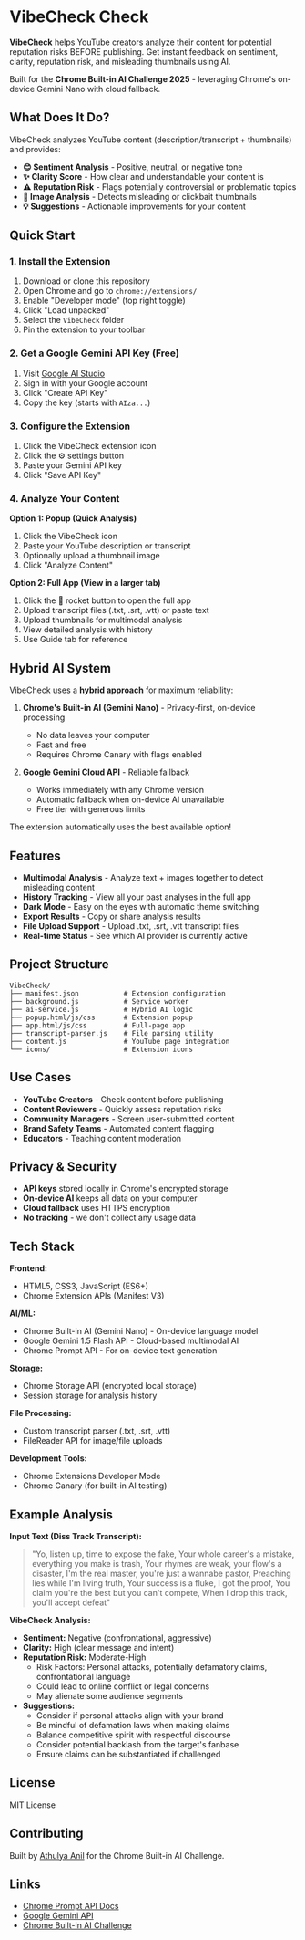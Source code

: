 # VibeCheck Check

**VibeCheck** helps YouTube creators analyze their content for potential reputation risks BEFORE publishing. Get instant feedback on sentiment, clarity, reputation risk, and misleading thumbnails using AI.

Built for the **Chrome Built-in AI Challenge 2025** - leveraging Chrome's on-device Gemini Nano with cloud fallback.

## What Does It Do?

VibeCheck analyzes YouTube content (description/transcript + thumbnails) and provides:

- **😊 Sentiment Analysis** - Positive, neutral, or negative tone
- **✨ Clarity Score** - How clear and understandable your content is
- **⚠️ Reputation Risk** - Flags potentially controversial or problematic topics
- **🎨 Image Analysis** - Detects misleading or clickbait thumbnails
- **💡 Suggestions** - Actionable improvements for your content

## Quick Start

### 1. Install the Extension

1. Download or clone this repository
2. Open Chrome and go to `chrome://extensions/`
3. Enable "Developer mode" (top right toggle)
4. Click "Load unpacked"
5. Select the `VibeCheck` folder
6. Pin the extension to your toolbar

### 2. Get a Google Gemini API Key (Free)

1. Visit [Google AI Studio](https://aistudio.google.com/app/apikey)
2. Sign in with your Google account
3. Click "Create API Key"
4. Copy the key (starts with `AIza...`)

### 3. Configure the Extension

1. Click the VibeCheck extension icon
2. Click the ⚙️ settings button
3. Paste your Gemini API key
4. Click "Save API Key"

### 4. Analyze Your Content

**Option 1: Popup (Quick Analysis)**
1. Click the VibeCheck icon
2. Paste your YouTube description or transcript
3. Optionally upload a thumbnail image
4. Click "Analyze Content"

**Option 2: Full App (View in a larger tab)**
1. Click the 🚀 rocket button to open the full app
2. Upload transcript files (.txt, .srt, .vtt) or paste text
3. Upload thumbnails for multimodal analysis
4. View detailed analysis with history
5. Use Guide tab for reference

## Hybrid AI System

VibeCheck uses a **hybrid approach** for maximum reliability:

1. **Chrome's Built-in AI (Gemini Nano)** - Privacy-first, on-device processing
   - No data leaves your computer
   - Fast and free
   - Requires Chrome Canary with flags enabled

2. **Google Gemini Cloud API** - Reliable fallback
   - Works immediately with any Chrome version
   - Automatic fallback when on-device AI unavailable
   - Free tier with generous limits

The extension automatically uses the best available option!

## Features

- **Multimodal Analysis** - Analyze text + images together to detect misleading content
- **History Tracking** - View all your past analyses in the full app
- **Dark Mode** - Easy on the eyes with automatic theme switching
- **Export Results** - Copy or share analysis results
- **File Upload Support** - Upload .txt, .srt, .vtt transcript files
- **Real-time Status** - See which AI provider is currently active

## Project Structure

```
VibeCheck/
├── manifest.json           # Extension configuration
├── background.js           # Service worker
├── ai-service.js           # Hybrid AI logic
├── popup.html/js/css       # Extension popup
├── app.html/js/css         # Full-page app
├── transcript-parser.js    # File parsing utility
├── content.js              # YouTube page integration
└── icons/                  # Extension icons
```

## Use Cases

- **YouTube Creators** - Check content before publishing
- **Content Reviewers** - Quickly assess reputation risks
- **Community Managers** - Screen user-submitted content
- **Brand Safety Teams** - Automated content flagging
- **Educators** - Teaching content moderation

## Privacy & Security

- **API keys** stored locally in Chrome's encrypted storage
- **On-device AI** keeps all data on your computer
- **Cloud fallback** uses HTTPS encryption
- **No tracking** - we don't collect any usage data

## Tech Stack

**Frontend:**
- HTML5, CSS3, JavaScript (ES6+)
- Chrome Extension APIs (Manifest V3)

**AI/ML:**
- Chrome Built-in AI (Gemini Nano) - On-device language model
- Google Gemini 1.5 Flash API - Cloud-based multimodal AI
- Chrome Prompt API - For on-device text generation

**Storage:**
- Chrome Storage API (encrypted local storage)
- Session storage for analysis history

**File Processing:**
- Custom transcript parser (.txt, .srt, .vtt)
- FileReader API for image/file uploads

**Development Tools:**
- Chrome Extensions Developer Mode
- Chrome Canary (for built-in AI testing)

## Example Analysis

**Input Text (Diss Track Transcript):**
> "Yo, listen up, time to expose the fake,
> Your whole career's a mistake, everything you make is trash,
> Your rhymes are weak, your flow's a disaster,
> I'm the real master, you're just a wannabe pastor,
> Preaching lies while I'm living truth,
> Your success is a fluke, I got the proof,
> You claim you're the best but you can't compete,
> When I drop this track, you'll accept defeat"

**VibeCheck Analysis:**
- **Sentiment:** Negative (confrontational, aggressive)
- **Clarity:** High (clear message and intent)
- **Reputation Risk:** Moderate-High
  - Risk Factors: Personal attacks, potentially defamatory claims, confrontational language
  - Could lead to online conflict or legal concerns
  - May alienate some audience segments
- **Suggestions:**
  - Consider if personal attacks align with your brand
  - Be mindful of defamation laws when making claims
  - Balance competitive spirit with respectful discourse
  - Consider potential backlash from the target's fanbase
  - Ensure claims can be substantiated if challenged

## License

MIT License

## Contributing

Built by [Athulya Anil](https://github.com/athulyaanil) for the Chrome Built-in AI Challenge.

## Links

- [Chrome Prompt API Docs](https://developer.chrome.com/docs/ai/built-in)
- [Google Gemini API](https://ai.google.dev/gemini-api/docs)
- [Chrome Built-in AI Challenge](https://chromeai.devpost.com/)
